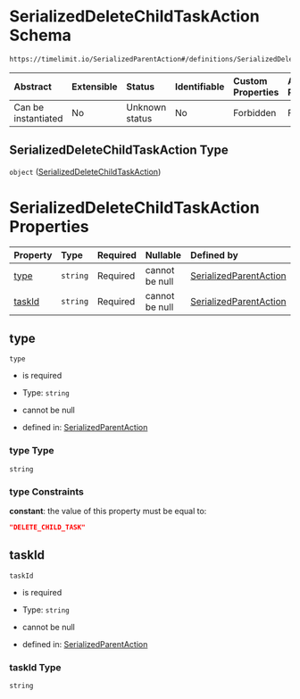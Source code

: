 # SerializedDeleteChildTaskAction Schema

```txt
https://timelimit.io/SerializedParentAction#/definitions/SerializedDeleteChildTaskAction
```



| Abstract            | Extensible | Status         | Identifiable | Custom Properties | Additional Properties | Access Restrictions | Defined In                                                                                        |
| :------------------ | :--------- | :------------- | :----------- | :---------------- | :-------------------- | :------------------ | :------------------------------------------------------------------------------------------------ |
| Can be instantiated | No         | Unknown status | No           | Forbidden         | Forbidden             | none                | [SerializedParentAction.schema.json\*](SerializedParentAction.schema.json "open original schema") |

## SerializedDeleteChildTaskAction Type

`object` ([SerializedDeleteChildTaskAction](serializedparentaction-definitions-serializeddeletechildtaskaction.md))

# SerializedDeleteChildTaskAction Properties

| Property          | Type     | Required | Nullable       | Defined by                                                                                                                                                                                                                     |
| :---------------- | :------- | :------- | :------------- | :----------------------------------------------------------------------------------------------------------------------------------------------------------------------------------------------------------------------------- |
| [type](#type)     | `string` | Required | cannot be null | [SerializedParentAction](serializedparentaction-definitions-serializeddeletechildtaskaction-properties-type.md "https://timelimit.io/SerializedParentAction#/definitions/SerializedDeleteChildTaskAction/properties/type")     |
| [taskId](#taskid) | `string` | Required | cannot be null | [SerializedParentAction](serializedparentaction-definitions-serializeddeletechildtaskaction-properties-taskid.md "https://timelimit.io/SerializedParentAction#/definitions/SerializedDeleteChildTaskAction/properties/taskId") |

## type



`type`

* is required

* Type: `string`

* cannot be null

* defined in: [SerializedParentAction](serializedparentaction-definitions-serializeddeletechildtaskaction-properties-type.md "https://timelimit.io/SerializedParentAction#/definitions/SerializedDeleteChildTaskAction/properties/type")

### type Type

`string`

### type Constraints

**constant**: the value of this property must be equal to:

```json
"DELETE_CHILD_TASK"
```

## taskId



`taskId`

* is required

* Type: `string`

* cannot be null

* defined in: [SerializedParentAction](serializedparentaction-definitions-serializeddeletechildtaskaction-properties-taskid.md "https://timelimit.io/SerializedParentAction#/definitions/SerializedDeleteChildTaskAction/properties/taskId")

### taskId Type

`string`
